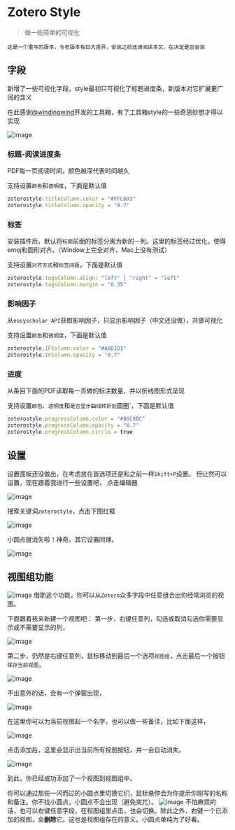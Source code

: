 # Zotero Style
> 做一些简单的可视化

`这是一个重写的版本，与老版本有巨大差异，安装之前还请阅读本文，在决定是否安装`

## 字段
新增了一些可视化字段，style最初只可视化了标题进度条，新版本对它扩展更广阔的含义

在此感谢[@windingwind](https://github.com/MuiseDestiny/zotero-plugin-toolkit)开发的工具箱，有了工具箱style的一些奇思妙想才得以实现

![image](https://user-images.githubusercontent.com/51939531/211244957-cc6f293f-ba83-4325-bca0-47b10f461ee3.png)

### 标题-阅读进度条
PDF每一页阅读时间，颜色越深代表时间越久

支持设置`颜色`和`透明度`，下面是默认值
```ts
zoterostyle.titleColumn.color = "#FFC6D3"
zoterostyle.titleColumn.opacity = "0.7"
```

### 标签
安装插件后，默认将`标题`前面的标签分离为新的一列。这里的标签经过优化，使得emoj和圆形对齐。（Window上完全对齐，Mac上没有测试）

支持设置`对齐方式`和`标签间距`，下面是默认值
```ts
zoterostyle.tagsColumn.align: "left" | "right" = "left"
zoterostyle.tagsColumn.margin = "0.35"
```

### 影响因子
从`easyscholar API`获取影响因子，只显示影响因子（中文还没做），并做可视化

支持设置`颜色`和`透明度`，下面是默认值
```ts
zoterostyle.IFColumn.color = "#A8D1D1"
zoterostyle.IFColumn.opacity = "0.7"
```

### 进度
从条目下面的PDF读取每一页做的标注数量，并以折线图形式呈现

支持设置`颜色`、`透明度`和`是否显示曲线转折处`圆圈`，下面是默认值
```ts
zoterostyle.progressColumn.color = "#86C8BC"
zoterostyle.progressColumn.opacity = "0.7"
zoterostyle.progressColumn.circle = true
```

## 设置
设置面板还没做出，在考虑放在首选项还是和之前一样`Shift+P`设置。
但让然可以设置，现在跟着我进行一些设置吧，
点击编辑器

![image](https://user-images.githubusercontent.com/51939531/211497544-ef54814b-5d7b-4388-85e7-8527d252a8cb.png)

搜索关键词`zoterostyle`，点击下图红框

![image](https://user-images.githubusercontent.com/51939531/211497700-2c19e778-ed92-4a8a-8d44-4d89cbe787e6.png)

小圆点就消失啦！神奇。其它设置同理。

![image](https://user-images.githubusercontent.com/51939531/211497794-83eda60c-4cbc-4fe6-8478-a8269728cc68.png)

## 视图组功能
![image](https://user-images.githubusercontent.com/51939531/211489602-5081d55f-cdd2-4df1-9e26-2038a0a91b6f.png)
借助这个功能，你可以从`Zotero`众多字段中任意组合出你经常浏览的视图。

下面跟着我来新建一个视图吧：
第一步，右键任意列，勾选或取消勾选你需要显示或不需要显示的列，

![image](https://user-images.githubusercontent.com/51939531/211495084-34cf2702-72b1-41e8-a606-569177194b5e.png)

第二步，仍然是右键任意列，鼠标移动到最后一个选项`视图组`，点击最后一个按钮`保存当前视图`，

![image](https://user-images.githubusercontent.com/51939531/211495314-eda3da8c-8fb7-4ecc-96f3-b02021df841b.png)

不出意外的话，会有一个弹窗出现，

![image](https://user-images.githubusercontent.com/51939531/211495486-f11b308e-250b-4701-9240-c7199dee865b.png)

在这里你可以为当前视图起一个名字，也可以做一些备注，比如下面这样，

![image](https://user-images.githubusercontent.com/51939531/211495613-83782172-46cf-4db8-9cbe-add86a5cce4f.png)

点击添加后，这里会显示出当前所有视图按钮，并一会自动消失。

![image](https://user-images.githubusercontent.com/51939531/211495716-98b6f4d5-0fb6-43f4-ae58-92b74b897701.png)

到此，你已经成功添加了一个视图到视图组中。

你可以通过那些一闪而过的小圆点里切换它们，鼠标悬停会为你提示你刚写的名称和备注。你不找小圆点，小圆点不会出现（避免突兀）。
![image](https://user-images.githubusercontent.com/51939531/211496616-8d796f09-de8a-4713-bf4e-92f992d94684.png)
不怕麻烦的话，也可以右键任意字段，在视图组里点击，也会切换。除此之外，右键一个已添加的视图，会**删除**它。这也是视图组存在的意义。小圆点单纯为了好看。



